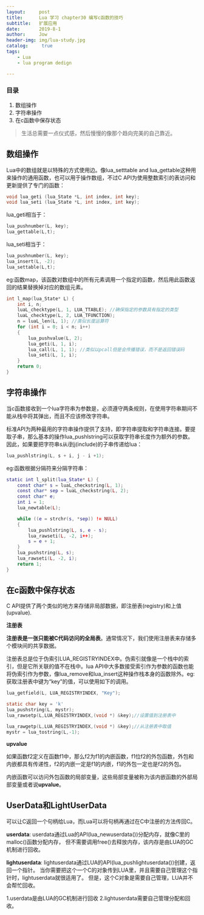 ```yaml
---
layout:     post
title:      Lua 学习 chapter30 编写c函数的技巧
subtitle:   扩展应用
date:       2019-8-1
author:     Jow
header-img: img/lua-study.jpg
catalog: 	 true 
tags:
    - Lua
    - lua program dedign

---
```


### 目录
1. 数组操作
2. 字符串操作
3. 在c函数中保存状态


> 生活总需要一点仪式感，然后慢慢的像那个趋向完美的自己靠近。

## 数组操作

Lua中的数组就是以特殊的方式使用边。像lua_setttable and lua_gettable这种用来操作的通用函数，也可以用于操作数组，不过C API为使用整数索引的表访问和更新提供了专门的函数：

```c
void lua_geti (lua_State *L, int index, int key);
void lua_seti (lua_State *L, int index, int key);
```
lua_geti相当于：

```c
lua_pushnumber(L, key);
lua_gettable(L,t);
```

lua_seti相当于：

```c
lua_pushnumber(L, key);
lua_insert(L, -2);
lua_settable(L,t);
```

eg:函数map，该函数对数组中的所有元素调用一个指定的函数，然后用此函数返回的结果替换掉对应的数组元素。

```c
int l_map(lua_State* L) {
	int i, n;
	luaL_checktype(L, 1, LUA_TTABLE); //确保指定的参数具有指定的类型
	luaL_checktype(L, 2, LUA_TFUNCTION);
	n = luaL_len(L, 1); //类似长度运算符
	for (int i = 0; i < n; i++)
	{
		lua_pushvalue(L, 2);
		lua_geti(L, 1, i);
		lua_call(L, 1, 1); //类似以pcall但是会传播错误，而不是返回错误码
		lua_seti(L, 1, i);
	}
	return 0;
}
```

## 字符串操作

当c函数接收到一个lua字符串为参数是，必须遵守两条规则，在使用字符串期间不能从栈中将其弹出，而且不应该修改字符串。

标准API为两种最用的字符串操作提供了支持，即字符串提取和字符串连接。要提取子串，那么基本的操作lua_pushlstring可以获取字符串长度作为额外的参数。因此，如果要把字符串s从i到j(include)的子串传递给lua：

```c
lua_pushlstring(L, s + i, j - i +1);
```

eg:函数根据分隔符来分隔字符串：

```lua
static int l_split(lua_State* L) {
	const char* s = luaL_checkstring(L, 1);
	const char* sep = luaL_checkstring(L, 2);
	const char* e;
	int i = 1;
	lua_newtable(L);

	while ((e = strchr(s, *sep)) != NULL)
	{
		lua_pushlstring(L, s, e - s);
		lua_rawseti(L, -2, i++);
		s = e + 1;
	}
	lua_pushstring(L, s);
	lua_rawseti(L, -2, i);
	return 1;
}
```

## 在c函数中保存状态

C API提供了两个类似的地方来存储非局部数据，即注册表(registry)和上值(upvalue).

**注册表**

**注册表是一张只能被C代码访问的全局表**。通常情况下，我们使用注册表来存储多个模块间的共享数据。

注册表总是位于伪索引LUA_REGISTRYINDEX中。伪索引就像是一个栈中的索引，但是它所关联的值不在栈中。lua API中大多数接受索引作为参数的函数也能将伪索引作为参数，像lua_remove和lua_insert这种操作栈本身的函数除外。eg:获取注册表中键为“key”的值，可以使用如下的调用。

```c
lua_getfield(L, LUA_REGISTRYINDEX, "Key");

static char key = 'k'
lua_pushstring(L, mystr);
lua_rawsetp(L,LUA_REGISTRYINDEX,(void *) &key);//设置值到注册表中

lua_rawgetp(L,LUA_REGISTRYINDEX,(void *) &key);//从注册表中取值
mystr = lua_tostring(L,-1);
```

**upvalue**

如果函数f2定义在函数f1中，那么f2为f1的内嵌函数，f1位f2的外包函数，外包和内嵌都具有传递性，f2的内嵌一定是f1的内嵌，f1的外包一定也是f2的外包。

内嵌函数可以访问外包函数的局部变量，这些局部变量被称为该内嵌函数的外部局部变量或者说**upvalue**。



## UserData和LightUserData

可以让C返回一个句柄给Lua，而Lua可以将句柄再通过在C中注册的方法传回C。

**userdata**:
userdata通过Lua的API(lua_newuserdata())分配内存，就像C里的malloc()函数分配内存，
但不需要调用free()去释放内存，该内存是由LUA的GC机制进行回收。

**lightuserdata**:
lightuserdata通过LUA的API(lua_pushlightuserdata())创建，返回一个指针。
当你需要把这个一个C的对象传到LUA里，并且需要自己管理这个指针时，lightuserdata就很适用了。
但是，这个C对象是需要自己管理，LUA并不会帮忙回收。

1.userdata是由LUA的GC机制进行回收
2.lightuserdata需要自己管理分配和回收。